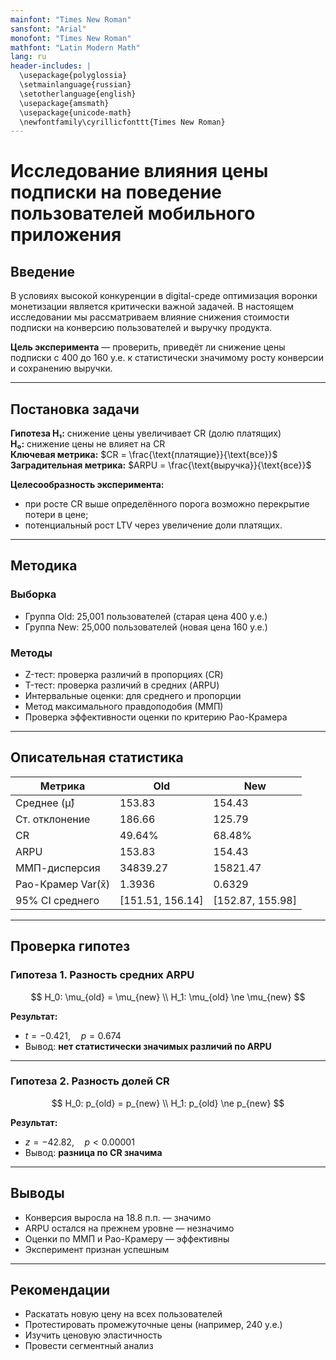 ```yaml
---
mainfont: "Times New Roman"
sansfont: "Arial"
monofont: "Times New Roman"
mathfont: "Latin Modern Math"
lang: ru
header-includes: |
  \usepackage{polyglossia}
  \setmainlanguage{russian}
  \setotherlanguage{english}
  \usepackage{amsmath}
  \usepackage{unicode-math}
  \newfontfamily\cyrillicfonttt{Times New Roman}
---
```


# Исследование влияния цены подписки на поведение пользователей мобильного приложения

## Введение

В условиях высокой конкуренции в digital-среде оптимизация воронки монетизации является критически важной задачей. В настоящем исследовании мы рассматриваем влияние снижения стоимости подписки на конверсию пользователей и выручку продукта.

**Цель эксперимента** — проверить, приведёт ли снижение цены подписки с 400 до 160 у.е. к статистически значимому росту конверсии и сохранению выручки.

---

## Постановка задачи

**Гипотеза H₁:** снижение цены увеличивает CR (долю платящих)  
**H₀:** снижение цены не влияет на CR  
**Ключевая метрика:** $CR = \frac{\text{платящие}}{\text{все}}$  
**Заградительная метрика:** $ARPU = \frac{\text{выручка}}{\text{все}}$

**Целесообразность эксперимента:**
- при росте CR выше определённого порога возможно перекрытие потери в цене;
- потенциальный рост LTV через увеличение доли платящих.

---

## Методика

### Выборка

- Группа Old: 25,001 пользователей (старая цена 400 у.е.)
- Группа New: 25,000 пользователей (новая цена 160 у.е.)

### Методы

- Z-тест: проверка различий в пропорциях (CR)
- T-тест: проверка различий в средних (ARPU)
- Интервальные оценки: для среднего и пропорции
- Метод максимального правдоподобия (ММП)
- Проверка эффективности оценки по критерию Рао-Крамера

---

## Описательная статистика

| Метрика         | Old         | New         |
|------------------|--------------|--------------|
| Среднее (μ̂)      | 153.83       | 154.43       |
| Ст. отклонение    | 186.66       | 125.79       |
| CR               | 49.64%       | 68.48%       |
| ARPU             | 153.83       | 154.43       |
| ММП-дисперсия     | 34839.27     | 15821.47     |
| Рао-Крамер Var(x̄)| 1.3936       | 0.6329       |
| 95% CI среднего   | [151.51, 156.14] | [152.87, 155.98] |

---

## Проверка гипотез

### Гипотеза 1. Разность средних ARPU

$$
H_0: \mu_{old} = \mu_{new} \\
H_1: \mu_{old} \ne \mu_{new}
$$

**Результат:**
- $t = -0.421,\quad p = 0.674$
- Вывод: **нет статистически значимых различий по ARPU**

---

### Гипотеза 2. Разность долей CR

$$
H_0: p_{old} = p_{new} \\ 
H_1: p_{old} \ne p_{new}
$$

**Результат:**
- $z = -42.82,\quad p < 0.00001$
- Вывод: **разница по CR значима**

---

## Выводы

-  Конверсия выросла на 18.8 п.п. — значимо
-  ARPU остался на прежнем уровне — незначимо
-  Оценки по ММП и Рао-Крамеру — эффективны
-  Эксперимент признан успешным

---

## Рекомендации

- Раскатать новую цену на всех пользователей
- Протестировать промежуточные цены (например, 240 у.е.)
- Изучить ценовую эластичность
- Провести сегментный анализ
